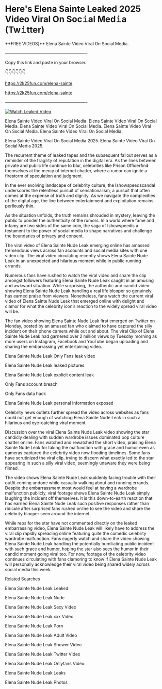 # Here's Elena Sainte Leaked 2025 Video Viral On Soc𝚒al Med𝚒a (Tw𝚒tter)

++FREE VIDEOS]** Elena Sainte Video Viral On Social Media.

———————————————————-

Copy this link and paste in your browser.

👇👇👇👇👇👇

https://2k25fun.com/elena-sainte

https://2k25fun.com/elena-sainte

———————————————————-

[![Watch Leaked Video](https://miro.medium.com/v2/resize:fit:828/format:webp/1*cilzJN44JGOrTw9NJCrNHA.gif "Watch Leaked Video")](https://2k25fun.com/elena-sainte)

Elena Sainte Video Viral On Social Media. Elena Sainte Video Viral On Social Media. Elena Sainte Video Viral On Social Media. Elena Sainte Video Viral On Social Media. Elena Sainte Video Viral On Social Media.

Elena Sainte Video Viral On Social Media 2025. Elena Sainte Video Viral On Social Media 2025.

The recurrent theme of leaked tapes and the subsequent fallout serves as a reminder of the fragility of reputation in the digital era. As the lines between private and public life continue to blur, celebrities like Prison Officerfind themselves at the mercy of internet chatter, where a rumor can ignite a firestorm of speculation and judgment.

In the ever evolving landscape of celebrity culture, the Ishowspeedscandal underscores the relentless pursuit of sensationalism, a pursuit that often comes at the expense of truth and dignity. As we navigate the complexities of the digital age, the line between entertainment and exploitation remains perilously thin.

As the situation unfolds, the truth remains shrouded in mystery, leaving the public to ponder the authenticity of the rumors. In a world where fame and infamy are two sides of the same coin, the saga of Ishowspeedis a testament to the power of social media to shape narratives and challenge the boundaries of privacy and consent.

The viral video of Elena Sainte Nude Leak emerging online has amassed tremendous views across fan accounts and social media sites with one video clip. The viral video circulating recently shows Elena Sainte Nude Leak in an unexpected and hilarious moment while in public running errands.

Numerous fans have rushed to watch the viral video and share the clip amongst followers featuring Elena Sainte Nude Leak caught in an amusing and awkward situation. While surprising, the authentic and candid video showing Elena Sainte Nude Leak handling a real life blooper so genuinely has earned praise from viewers. Nonetheless, fans watch the current viral video of Elena Sainte Nude Leak that emerged online with delight and clamor for what the celebrity icon’s reaction to the widely spread viral video will be.

The fan video showing Elena Sainte Nude Leak first emerged on Twitter on Monday, posted by an amused fan who claimed to have captured the silly incident on their phone camera while out and about. The viral Clip of Elena Sainte Nude Leak had garnered over 2 million views by Tuesday morning as more users on Instagram, Facebook and YouTube began uploading and sharing the embarrassing yet entertaining video.

Elena Sainte Nude Leak Only Fans leak video

Elena Sainte Nude Leak leaked pictures

Elena Sainte Nude Leak explicit content leak

Only Fans account breach

Only Fans data hack

Elena Sainte Nude Leak personal information exposed

Celebrity news outlets further spread the video across websites as fans could not get enough of watching Elena Sainte Nude Leak in such a hilarious and eye-catching viral moment.

Discussion over the viral Elena Sainte Nude Leak video showing the star candidly dealing with sudden wardrobe issues dominated pop culture chatter online. Fans watched and rewatched the short video, praising Elena Sainte Nude Leak for taking the malfunction with grace and humor even as cameras captured the celebrity video now flooding timelines. Some fans have scrutinized the viral clip, trying to discern what exactly led to the star appearing in such a silly viral video, seemingly unaware they were being filmed.

The video shows Elena Sainte Nude Leak suddenly facing trouble with their outfit coming undone while casually walking about and running errands. Despite the embarrassment most would feel at having a wardrobe malfunction publicly, viral footage shows Elena Sainte Nude Leak simply laughing the incident off themselves. It is this down-to-earth reaction that has earned Elena Sainte Nude Leak such positive responses rather than ridicule after surprised fans rushed online to see the video and share the celebrity blooper seen around the internet.

While reps for the star have not commented directly on the leaked embarrassing video, Elena Sainte Nude Leak will likely have to address the viral clip rapidly spreading online featuring quite the comedic celebrity wardrobe malfunction. Fans eagerly watch and share the video showing Elena Sainte Nude Leak handling the potentially humiliating public incident with such grace and humor, hoping the star also sees the humor in their candid moment going viral too. For now, footage of the celebrity video continues circulating with fans clamoring to know if Elena Sainte Nude Leak will personally acknowledge their viral video being shared widely across social media this week.

Related Searches

Elena Sainte Nude Leak Leaked

Elena Sainte Nude Leak Nude

Elena Sainte Nude Leak Sexy Video

Elena Sainte Nude Leak xxx Video

Elena Sainte Nude Leak Porn

Elena Sainte Nude Leak Adult Video

Elena Sainte Nude Leak Shower Video

Elena Sainte Nude Leak Twitter Video

Elena Sainte Nude Leak Onlyfans Video

Elena Sainte Nude Leak Leaks

Elena Sainte Nude Leak Photos